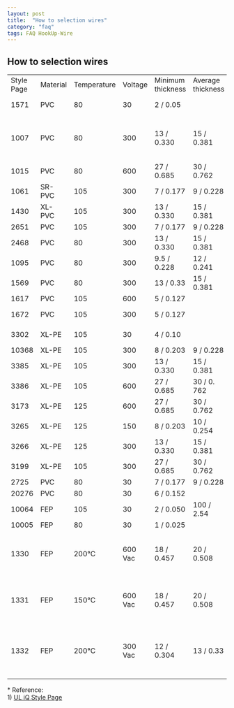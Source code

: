 ```yaml
---
layout: post
title:  "How to selection wires"
category: "faq"
tags: FAQ HookUp-Wire
---
```


<h2>How to selection wires </h2>
<div class="table-responsed">
<table width="100%"  class="table table-bordered table-hover table-condensed">
  <tr>
    <td>Style Page </td>
    <td>Material</td>
    <td>Temperature</td>
    <td>Voltage</td>
    <td>Minimum thickness<br /></td>
    <td>Average thickness<br /></td>
    <td>Aaximum thickness<br /></td>
    <td>&nbsp;</td>
  </tr>
  <tr>
    <td>1571</td>
    <td>PVC</td>
    <td>80</td>
    <td>30</td>
    <td>2 / 0.05 </td>
    <td>&nbsp;</td>
    <td>100 / 2.54 </td>
    <td>&nbsp;</td>
  </tr>
  <tr>
    <td>1007</td>
    <td>PVC</td>
    <td>80</td>
    <td>300</td>
    <td>13 / 0.330</td>
    <td>15 / 0.381</td>
    <td>&nbsp;</td>
    <td>Optional - 60 deg C or 80 deg C Oil.</td>
  </tr>
  <tr>
    <td>1015</td>
    <td>PVC</td>
    <td>80</td>
    <td>600 </td>
    <td>27 / 0.685 </td>
    <td>30 / 0.762 </td>
    <td>&nbsp;</td>
    <td>&nbsp;</td>
  </tr>
  <tr>
    <td>1061</td>
    <td>SR-PVC</td>
    <td>105</td>
    <td>300 </td>
    <td>7 / 0.177</td>
    <td>9 / 0.228</td>
    <td>&nbsp;</td>
    <td>&nbsp;</td>
  </tr>
  <tr>
    <td>1430</td>
    <td>XL-PVC</td>
    <td>105</td>
    <td>300 </td>
    <td>13 / 0.330</td>
    <td>15 / 0.381 </td>
    <td>&nbsp;</td>
    <td>&nbsp;</td>
  </tr>
  <tr>
    <td>2651</td>
    <td>PVC</td>
    <td>105</td>
    <td>300  </td>
    <td>7 / 0.177</td>
    <td>9 / 0.228</td>
    <td>&nbsp;</td>
    <td>&nbsp;</td>
  </tr>
  <tr>
    <td>2468</td>
    <td>PVC</td>
    <td>80</td>
    <td>300</td>
    <td>13 / 0.330</td>
    <td>15 / 0.381 </td>
    <td>&nbsp;</td>
    <td>DC 5V</td>
  </tr>
  <tr>
    <td>1095</td>
    <td>PVC</td>
    <td>80</td>
    <td>300 </td>
    <td>9.5 / 0.228 </td>
    <td>12 / 0.241 </td>
    <td>&nbsp;</td>
    <td>&nbsp;</td>
  </tr>
  <tr>
    <td>1569</td>
    <td>PVC</td>
    <td>80</td>
    <td>300</td>
    <td>13 / 0.33</td>
    <td>15 / 0.381 </td>
    <td>&nbsp;</td>
    <td>&nbsp;</td>
  </tr>
  <tr>
    <td>1617</td>
    <td>PVC</td>
    <td>105</td>
    <td>600</td>
    <td>5 / 0.127 </td>
    <td>&nbsp;</td>
    <td>40 / 1.01 </td>
    <td>&nbsp;</td>
  </tr>
  <tr>
    <td>1672</td>
    <td>PVC</td>
    <td>105</td>
    <td>300</td>
    <td>5 / 0.127</td>
    <td>&nbsp;</td>
    <td>40 / 1.01 </td>
    <td>Options: XLPVC </td>
  </tr>
  <tr>
    <td>3302</td>
    <td>XL-PE</td>
    <td>105</td>
    <td>30</td>
    <td>4 / 0.10</td>
    <td>&nbsp;</td>
    <td>100 / 2.54 </td>
    <td>&nbsp;</td>
  </tr>
  <tr>
    <td>10368</td>
    <td>XL-PE</td>
    <td>105</td>
    <td>300</td>
    <td>8 / 0.203 </td>
    <td>9 / 0.228 </td>
    <td>&nbsp;</td>
    <td>&nbsp;</td>
  </tr>
  <tr>
    <td>3385</td>
    <td>XL-PE</td>
    <td>105</td>
    <td>300</td>
    <td>13 / 0.330 </td>
    <td>15 / 0.381</td>
    <td>&nbsp;</td>
    <td>&nbsp;</td>
  </tr>
  <tr>
    <td>3386</td>
    <td>XL-PE</td>
    <td>105</td>
    <td>600</td>
    <td>27 / 0.685</td>
    <td>30 / 0. 762 </td>
    <td>&nbsp;</td>
    <td>&nbsp;</td>
  </tr>
  <tr>
    <td>3173</td>
    <td>XL-PE</td>
    <td>125</td>
    <td>600</td>
    <td>27 / 0.685</td>
    <td>30 / 0.762 </td>
    <td>&nbsp;</td>
    <td>&nbsp;</td>
  </tr>
  <tr>
    <td>3265</td>
    <td>XL-PE</td>
    <td>125</td>
    <td>150</td>
    <td>8 / 0.203 </td>
    <td>10 / 0.254 </td>
    <td>&nbsp;</td>
    <td>&nbsp;</td>
  </tr>
  <tr>
    <td>3266</td>
    <td>XL-PE</td>
    <td>125</td>
    <td>300</td>
    <td>13 / 0.330</td>
    <td>15 / 0.381 </td>
    <td>&nbsp;</td>
    <td>&nbsp;</td>
  </tr>
  <tr>
    <td>3199</td>
    <td>XL-PE</td>
    <td>105</td>
    <td>300</td>
    <td>27 / 0.685</td>
    <td>30 / 0.762 </td>
    <td>&nbsp;</td>
    <td>&nbsp;</td>
  </tr>
  <tr>
    <td>2725</td>
    <td>PVC</td>
    <td>80</td>
    <td>30</td>
    <td>7 / 0.177 </td>
    <td>9 / 0.228 </td>
    <td>&nbsp;</td>
    <td>&nbsp;</td>
  </tr>
  <tr>
    <td>20276</td>
    <td>PVC</td>
    <td>80</td>
    <td>30</td>
    <td>6 / 0.152 </td>
    <td>&nbsp;</td>
    <td>&nbsp;</td>
    <td>&nbsp;</td>
  </tr>
  <tr>
    <td>10064</td>
    <td>FEP</td>
    <td>105</td>
    <td>30</td>
    <td>2 / 0.050 </td>
    <td>100 / 2.54 </td>
    <td>&nbsp;</td>
    <td>&nbsp;</td>
  </tr>
  <tr>
    <td>10005</td>
    <td>FEP</td>
    <td>80</td>
    <td>30</td>
    <td>1 / 0.025 </td>
    <td>&nbsp;</td>
    <td>&nbsp;</td>
    <td>&nbsp;</td>
  </tr>
  <tr>
    <td>1330</td>
    <td>FEP</td>
    <td>200℃</td>
    <td>600 Vac </td>
    <td>18 / 0.457 </td>
    <td>20 / 0.508 </td>
    <td>&nbsp;</td>
    <td>30 AWG - 4/0 AWG, solid or stranded.</td>
  </tr>
  <tr>
    <td>1331</td>
    <td>FEP</td>
    <td>150℃</td>
    <td>600 Vac </td>
    <td>18 / 0.457 </td>
    <td>20 / 0.508 </td>
    <td>&nbsp;</td>
    <td>30 AWG - 4/0 AWG, solid or stranded.</td>
  </tr>
  <tr>
    <td>1332</td>
    <td>FEP</td>
    <td>200℃</td>
    <td>300 Vac </td>
    <td>12 / 0.304 </td>
    <td>13 / 0.33 </td>
    <td>&nbsp;</td>
    <td>30 AWG - 10 AWG solid or stranded round.</td>
  </tr>
</table>
</div>
<p>* Reference:<br />
  1)  <a href="http://iq.ul.com/awm/" target="_blank">UL iQ Style Page</a></p>

